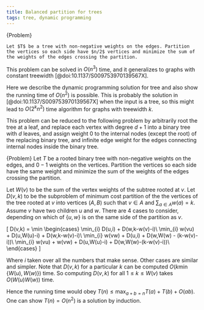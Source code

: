 ```yaml
---
title: Balanced partition for trees
tags: tree, dynamic programming
---
```


{Problem}

    Let $T$ be a tree with non-negative weights on the edges. Partition the vertices so each side have $n/2$ vertices and minimize the sum of the weights of the edges crossing the partition.

This problem can be solved in $O(n^3)$ time, and it generalizes to graphs with constant treewidth [@doi:10.1137/S009753970139567X]. 

Here we describe the dynamic programming solution for tree and also show the running time of $O(n^2)$ is possible. This is probably the solution in [@doi:10.1137/S009753970139567X] when the input is a tree, so this might lead to $O(2^kn^2)$ time algorithm for graphs with treewidth $k$.

This problem can be reduced to the following problem by arbitrarily root the tree at a leaf, and replace each vertex with degree $d+1$ into a binary tree with $d$ leaves, and assign weight $0$ to the internal nodes (except the root) of the replacing binary tree, and infinite edge weight for the edges connecting internal nodes inside the binary tree. 

{Problem}
    Let $T$ be a rooted binary tree with non-negative weights on the edges, and $0-1$ weights on the vertices. Partition the vertices so each side have the same weight and minimize the sum of the weights of the edges crossing the partition.

Let $W(v)$ to be the sum of the vertex weights of the subtree rooted at $v$. Let $D(v,k)$ to be the subproblem of minimum cost partition of the the vertices of the tree rooted at $v$ into vertices $(A,B)$ such that $v\in A$ and $\sum_{a\in A} {w(a)}=k$. Assume $v$ have two children $u$ and $w$. There are 4 cases to consider, depending on which of $\{u,w\}$ is on the same side of the partition as $v$.

\[
D(v,k) = \min \begin{cases}
\min_{i} D(u,i) + D(w,k-w(v)-i)\\
\min_{i} w(vu) + D(u,W(u)-i) + D(w,k-w(v)-i)\\
\min_{i} w(vw) + D(u,i) + D(w,W(w) - (k-w(v)-i))\\
\min_{i} w(vu) + w(vw) + D(u,W(u)-i) + D(w,W(w)-(k-w(v)-i))\\
\end{cases}
\]

Where $i$ taken over all the numbers that make sense. Other cases are similar and simpler. 
Note that $D(v,k)$ for a particular $k$ can be computed $O(k \min\{W(u),W(w)\})$ time. So computing $D(v,k)$ for all $1\leq k\leq W(v)$ takes $O(W(u)W(w))$ time.

Hence the running time would obey $T(n) \leq \max_{a+b=n} T(a)+T(b)+O(ab)$. One can show $T(n)=O(n^2)$ is a solution by induction.

